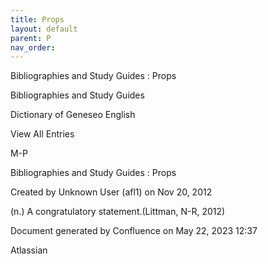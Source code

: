 ```yaml
---
title: Props
layout: default
parent: P
nav_order:
---
```


Bibliographies and Study Guides : Props

Bibliographies and Study Guides

Dictionary of Geneseo English

View All Entries

M-P

Bibliographies and Study Guides : Props

Created by  Unknown User (afl1) on Nov 20, 2012

(n.) A congratulatory statement.(Littman, N-R, 2012)

Document generated by Confluence on May 22, 2023 12:37

Atlassian
